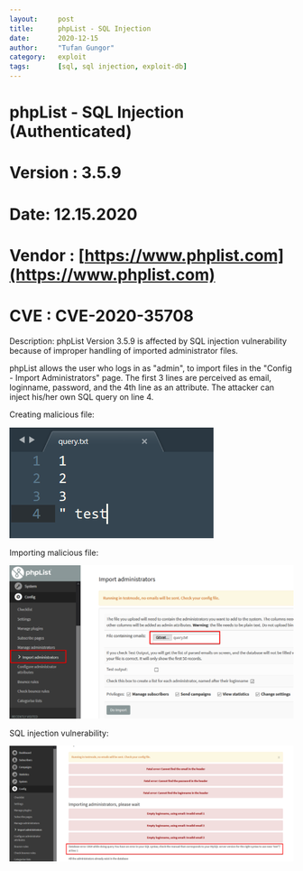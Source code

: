 ```yaml
---
layout:     post
title:      phpList - SQL Injection 
date:       2020-12-15
author:     "Tufan Gungor"
category:   exploit
tags:       [sql, sql injection, exploit-db]
---
```

# phpList - SQL Injection (Authenticated)
# Version : 3.5.9
# Date: 12.15.2020
# Vendor : [https://www.phplist.com](https://www.phplist.com)
# CVE : CVE-2020-35708

Description: phpList Version 3.5.9 is affected by SQL injection vulnerability because of improper handling of imported administrator files.

phpList allows the user who logs in as "admin", to import files in the "Config - Import Administrators" page. The first 3 lines are perceived as email, loginname, password, and the 4th line as an attribute. The attacker can inject his/her own SQL query on line 4.

Creating malicious file:

![Creating malicious file](/images/creating_malicious_file.png)

Importing malicious file:

![Importing malicious file](/images/importing_malicious_file.png)

SQL injection vulnerability:

![SQL Injection](/images/sql_injection_vulnerability.png)
